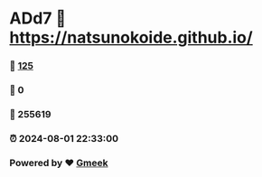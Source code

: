 # ADd7 :link: https://natsunokoide.github.io/ 
### :page_facing_up: [125](https://natsunokoide.github.io//tag.html) 
### :speech_balloon: 0 
### :hibiscus: 255619 
### :alarm_clock: 2024-08-01 22:33:00 
### Powered by :heart: [Gmeek](https://github.com/Meekdai/Gmeek)
